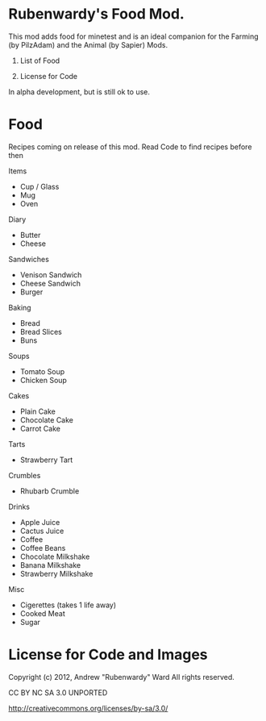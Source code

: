 Rubenwardy's Food Mod.
======================

This mod adds food for minetest and is an ideal companion for the Farming (by PilzAdam) and the Animal (by Sapier) Mods.

1) List of Food

2) License for Code

In alpha development, but is still ok to use.

Food
====

Recipes coming on release of this mod.
Read Code to find recipes before then

Items
* Cup / Glass
* Mug
* Oven

Diary
* Butter
* Cheese

Sandwiches
* Venison Sandwich
* Cheese Sandwich
* Burger

Baking
* Bread
* Bread Slices
* Buns

Soups
* Tomato Soup
* Chicken Soup

Cakes
* Plain Cake
* Chocolate Cake
* Carrot Cake

Tarts
* Strawberry Tart

Crumbles
* Rhubarb Crumble

Drinks
* Apple Juice
* Cactus Juice
* Coffee
* Coffee Beans
* Chocolate Milkshake
* Banana Milkshake
* Strawberry Milkshake

Misc
* Cigerettes (takes 1 life away)
* Cooked Meat
* Sugar



License for Code and Images
===========================

Copyright (c) 2012, Andrew "Rubenwardy" Ward All rights reserved.

CC BY NC SA 3.0 UNPORTED

http://creativecommons.org/licenses/by-sa/3.0/
